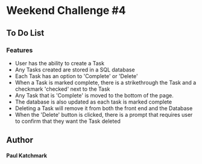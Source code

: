 # Weekend Challenge #4
## To Do List

### Features
- User has the ability to create a Task
- Any Tasks created are stored in a SQL database
- Each Task has an option to 'Complete' or 'Delete'
- When a Task is marked complete, there is a strikethrough the Task and a checkmark 'checked' next to the Task
- Any Task that is 'Complete' is moved to the bottom of the page.
- The database is also updated as each task is marked complete
- Deleting a Task will remove it from both the front end and the Database
- When the 'Delete' button is clicked, there is a prompt that requires user to confirm that they want the Task deleted


## Author
#### Paul Katchmark
